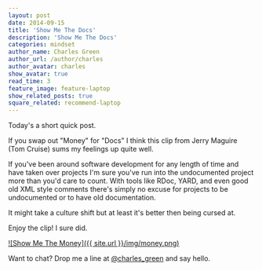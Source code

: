 ```yaml
---
layout: post
date: 2014-09-15
title: 'Show Me The Docs'
description: 'Show Me The Docs'
categories: mindset
author_name: Charles Green
author_url: /author/charles
author_avatar: charles
show_avatar: true
read_time: 3
feature_image: feature-laptop
show_related_posts: true
square_related: recommend-laptop
---
```


Today's a short quick post.  

If you swap out "Money" for "Docs" I think this clip from Jerry Maguire (Tom Cruise) sums my feelings up quite well.

If you've been around software development for any length of time and have taken over projects I'm sure you've run into the undocumented project more than you'd care to count.  With tools like RDoc, YARD, and even good old XML style comments there's simply no excuse for projects to be undocumented or to have old documentation.  

It might take a culture shift but at least it's better then being cursed at.  

Enjoy the clip! I sure did.


[![Show Me The Money]({{ site.url }}/img/money.png)](http://www.youtube.com/watch?v=TuQC5hhhqkY)


Want to chat? Drop me a line at [@charles_green](http://www.twitter.com/charles_green) and say hello.
